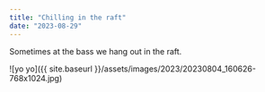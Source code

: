 ```yaml
---
title: "Chilling in the raft"
date: "2023-08-29"
---
```


Sometimes at the bass we hang out in the raft.

![yo yo]({{ site.baseurl }}/assets/images/2023/20230804_160626-768x1024.jpg)
